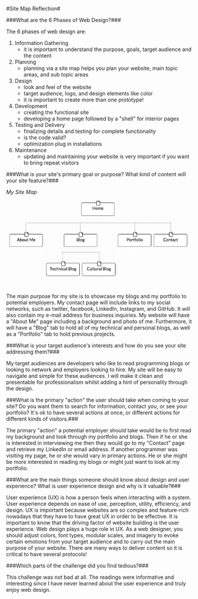 #Site Map Reflection#

###What are the 6 Phases of Web Design?###

The 6 phases of web design are:
1.  Information Gathering
    -   it is important to understand the purpose, goals, target audience and the content
2.  Planning
    -   planning via a site map helps you plan your website, main topic areas, and sub topic areas
3.  Design
    -   look and feel of the website
    -   target audience, logo, and design elements like color
    -   it is important to create more than one prototype!
4.  Development
    -   creating the functional site
    -   developing a home page followed by a "shell" for interior pages
5.  Testing and Delivery
    -   finalizing details and testing for complete functionality
    -   is the code valid?
    -   optimization plug in installations
6.  Maintenance
    -   updating and maintaining your website is very important if you want to bring repeat visitors


###What is your site's primary goal or purpose? What kind of content will your site feature?###

*My Site Map*
![Image of Blog Site Map](Blog-Site-Map.png)

The main purpose for my site is to showcase my blogs and my portfolio to potential employers. My contact page will include links to my social networks, such as twitter, facebook, LinkedIn, Instagram, and GitHub. It will also contain my e-mail address for business inquiries. My website will have a "About Me" page including a background and photo of me. Furthermore, it will have a "Blog" tab to hold all of my technical and personal blogs, as well as a "Portfolio" tab to hold previous projects.

###What is your target audience's interests and how do you see your site addressing them?###

My target audiences are developers who like to read programming blogs or looking to network and employers looking to hire. My site will be easy to navigate and simple for these audiences. I will make it clean and presentable for professionalism whilst adding a hint of personality through the design.


###What is the primary "action" the user should take when coming to your site? Do you want them to search for information, contact you, or see your portfolio? It's ok to have several actions at once, or different actions for different kinds of visitors.###

The primary "action" a potential employer should take would be to first read my background and look through my portfolio and blogs. Then if he or she is interested in interviewing me then they would go to my "Contact" page and retrieve my LinkedIn or email address. If another programmer was visiting my page, he or she would vary in primary actions. He or she might be more interested in reading my blogs or might just want to look at my portfolio.


###What are the main things someone should know about design and user experience? What is user experience design and why is it valuable?###

User experience (UX) is how a person feels when interacting with a system. User experience depends on ease of use, perception, utility, efficiency, and design. UX is important because websites are so complex and feature-rich nowadays that they have to have great UX in order to be effective. It is important to know that the driving factor of website building is the user experience. Web design plays a huge role in UX. As a web designer, you should adjust colors, font types, modular scales, and imagery to evoke certain emotions from your target audience and to carry out the main purpose of your website. There are many ways to deliver content so it is critical to have several protocols!

###Which parts of the challenge did you find tedious?###

This challenge was not bad at all. The readings were informative and interesting since I have never learned about the user experience and truly enjoy web design.


